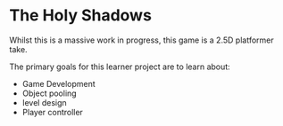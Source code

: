 # The Holy Shadows 

Whilst this is a massive work in progress, this game is a 2.5D platformer take.

The primary goals for this learner project are to learn about: 
 - Game Development
 - Object pooling 
 - level design
 - Player controller 

